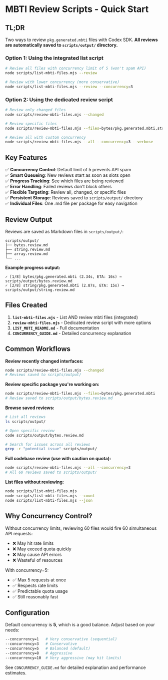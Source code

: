 # MBTI Review Scripts - Quick Start

## TL;DR

Two ways to review `pkg.generated.mbti` files with Codex SDK. **All reviews are automatically saved to `scripts/output/` directory.**

### Option 1: Using the integrated list script
```bash
# Review all files with concurrency limit of 5 (won't spam API)
node scripts/list-mbti-files.mjs --review

# Review with lower concurrency (more conservative)
node scripts/list-mbti-files.mjs --review --concurrency=3
```

### Option 2: Using the dedicated review script
```bash
# Review only changed files
node scripts/review-mbti-files.mjs --changed

# Review specific files
node scripts/review-mbti-files.mjs --files=bytes/pkg.generated.mbti,string/pkg.generated.mbti

# Review all with custom concurrency
node scripts/review-mbti-files.mjs --all --concurrency=3 --verbose
```

## Key Features

✅ **Concurrency Control**: Default limit of 5 prevents API spam  
✅ **Smart Queueing**: New reviews start as soon as slots open  
✅ **Progress Tracking**: See which files are being reviewed  
✅ **Error Handling**: Failed reviews don't block others  
✅ **Flexible Targeting**: Review all, changed, or specific files  
✅ **Persistent Storage**: Reviews saved to `scripts/output/` directory  
✅ **Individual Files**: One .md file per package for easy navigation  

## Review Output

Reviews are saved as Markdown files in `scripts/output/`:

```
scripts/output/
├── bytes.review.md
├── string.review.md
├── array.review.md
└── ...
```

**Example progress output:**
```
✓ [1/8] bytes/pkg.generated.mbti (2.34s, ETA: 16s) → scripts/output/bytes.review.md
✓ [2/8] string/pkg.generated.mbti (2.87s, ETA: 15s) → scripts/output/string.review.md
```

## Files Created

1. **`list-mbti-files.mjs`** - List AND review mbti files (integrated)
2. **`review-mbti-files.mjs`** - Dedicated review script with more options
3. **`LIST_MBTI_README.md`** - Full documentation
4. **`CONCURRENCY_GUIDE.md`** - Detailed concurrency explanation

## Common Workflows

**Review recently changed interfaces:**
```bash
node scripts/review-mbti-files.mjs --changed
# Reviews saved to scripts/output/
```

**Review specific package you're working on:**
```bash
node scripts/review-mbti-files.mjs --files=bytes/pkg.generated.mbti
# Review saved to scripts/output/bytes.review.md
```

**Browse saved reviews:**
```bash
# List all reviews
ls scripts/output/

# Open specific review
code scripts/output/bytes.review.md

# Search for issues across all reviews
grep -r "potential issue" scripts/output/
```

**Full codebase review (use with caution on quota):**
```bash
node scripts/review-mbti-files.mjs --all --concurrency=3
# All 60 reviews saved to scripts/output/
```

**List files without reviewing:**
```bash
node scripts/list-mbti-files.mjs
node scripts/list-mbti-files.mjs --count
node scripts/list-mbti-files.mjs --json
```

## Why Concurrency Control?

Without concurrency limits, reviewing 60 files would fire 60 simultaneous API requests:
- ❌ May hit rate limits
- ❌ May exceed quota quickly  
- ❌ May cause API errors
- ❌ Wasteful of resources

With concurrency=5:
- ✅ Max 5 requests at once
- ✅ Respects rate limits
- ✅ Predictable quota usage
- ✅ Still reasonably fast

## Configuration

Default concurrency is **5**, which is a good balance. Adjust based on your needs:

```bash
--concurrency=1   # Very conservative (sequential)
--concurrency=3   # Conservative  
--concurrency=5   # Balanced (default)
--concurrency=8   # Aggressive
--concurrency=10  # Very aggressive (may hit limits)
```

See `CONCURRENCY_GUIDE.md` for detailed explanation and performance estimates.
